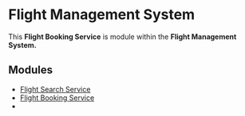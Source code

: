 # Flight Management System

This **Flight Booking Service** is  module within the **Flight Management System.**

## Modules
- [Flight Search Service](https://github.com/bibek-ku-ray/Flight-Service)
- [Flight Booking Service](https://github.com/bibek-ku-ray/Flight-Booking-Service)
- 